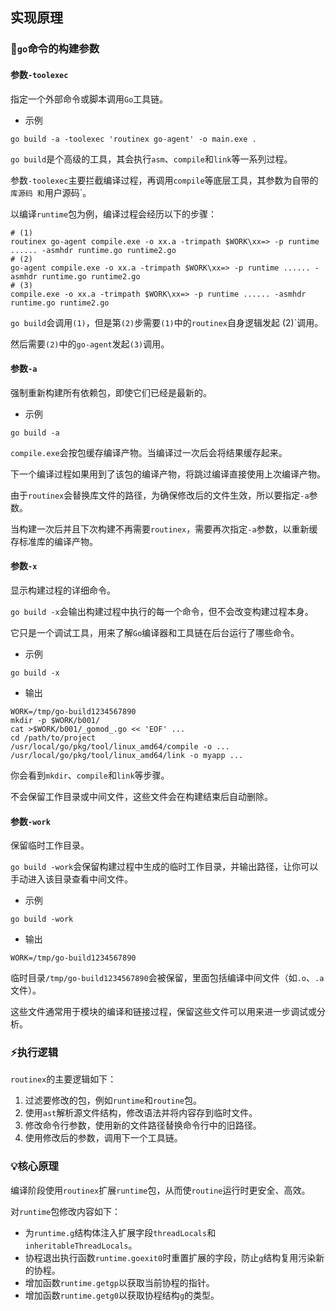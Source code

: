 ## 实现原理

### :wrench:`go`命令的构建参数

#### 参数`-toolexec`

指定一个外部命令或脚本调用`Go`工具链。

- 示例

```shell
go build -a -toolexec 'routinex go-agent' -o main.exe .
```

`go build`是个高级的工具，其会执行`asm`、`compile`和`link`等一系列过程。

参数`-toolexec`主要拦截编译过程，再调用`compile`等底层工具，其参数为自带的`库源码 和`用户源码`。

以编译`runtime`包为例，编译过程会经历以下的步骤：

```shell
# (1)
routinex go-agent compile.exe -o xx.a -trimpath $WORK\xx=> -p runtime ...... -asmhdr runtime.go runtime2.go
# (2)
go-agent compile.exe -o xx.a -trimpath $WORK\xx=> -p runtime ...... -asmhdr runtime.go runtime2.go
# (3)
compile.exe -o xx.a -trimpath $WORK\xx=> -p runtime ...... -asmhdr runtime.go runtime2.go
```

`go build`会调用`(1)`，但是第`(2)`步需要`(1)`中的`routinex`自身逻辑发起 (2)`调用。

然后需要`(2)`中的`go-agent`发起`(3)`调用。

#### 参数`-a`

强制重新构建所有依赖包，即使它们已经是最新的。

- 示例

```shell
go build -a
```

`compile.exe`会按包缓存编译产物。当编译过一次后会将结果缓存起来。

下一个编译过程如果用到了该包的编译产物，将跳过编译直接使用上次编译产物。

由于`routinex`会替换库文件的路径，为确保修改后的文件生效，所以要指定`-a`参数。

当构建一次后并且下次构建不再需要`routinex`，需要再次指定`-a`参数，以重新缓存标准库的编译产物。

#### 参数`-x`

显示构建过程的详细命令。

`go build -x`会输出构建过程中执行的每一个命令，但不会改变构建过程本身。

它只是一个调试工具，用来了解`Go`编译器和工具链在后台运行了哪些命令。

- 示例

```shell
go build -x
```

- 输出

```text
WORK=/tmp/go-build1234567890
mkdir -p $WORK/b001/
cat >$WORK/b001/_gomod_.go << 'EOF' ...
cd /path/to/project
/usr/local/go/pkg/tool/linux_amd64/compile -o ...
/usr/local/go/pkg/tool/linux_amd64/link -o myapp ...
```

你会看到`mkdir`、`compile`和`link`等步骤。

不会保留工作目录或中间文件，这些文件会在构建结束后自动删除。

#### 参数`-work`

保留临时工作目录。

`go build -work`会保留构建过程中生成的临时工作目录，并输出路径，让你可以手动进入该目录查看中间文件。

- 示例

```shell
go build -work
```

- 输出

```text
WORK=/tmp/go-build1234567890
```

临时目录`/tmp/go-build1234567890`会被保留，里面包括编译中间文件（如`.o`、`.a`文件）。

这些文件通常用于模块的编译和链接过程，保留这些文件可以用来进一步调试或分析。

### :zap:执行逻辑

`routinex`的主要逻辑如下：

1. 过滤要修改的包，例如`runtime`和`routine`包。
2. 使用`ast`解析源文件结构，修改语法并将内容存到临时文件。
3. 修改命令行参数，使用新的文件路径替换命令行中的旧路径。
4. 使用修改后的参数，调用下一个工具链。

### :bulb:核心原理

编译阶段使用`routinex`扩展`runtime`包，从而使`routine`运行时更安全、高效。

对`runtime`包修改内容如下：

- 为`runtime.g`结构体注入扩展字段`threadLocals`和`inheritableThreadLocals`。
- 协程退出执行函数`runtime.goexit0`时重置扩展的字段，防止`g`结构复用污染新的协程。
- 增加函数`runtime.getgp`以获取当前协程的指针。
- 增加函数`runtime.getg0`以获取协程结构`g`的类型。
